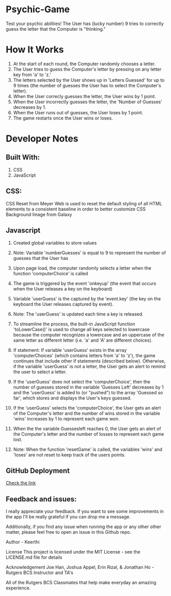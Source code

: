 # Psychic-Game

Test your psychic abilities! The User has (lucky number) 9 tries to correctly guess the letter that the Computer is "thinking."

# How It Works

1. At the start of each round, the Computer randomly chooses a letter.
2. The User tries to guess the Computer's letter by pressing on any letter key from 'a' to 'z.'
3. The letters selected by the User shows up in 'Letters Guessed' for up to 9 times (the number of guesses the User has to select the Computer's letter).
4. When the User correcly guesses the letter, the User wins by 1 point.
5. When the User incorrectly guesses the letter, the 'Number of Guesses' decreases by 1.
6. When the User runs out of guesses, the User loses by 1 point.
7. The game restarts once the User wins or loses.

# Developer Notes

## Built With:

1. CSS
2. JavaScript

## CSS:

CSS Reset from Meyer Web is used to reset the default styling of all HTML elements to a consistent baseline in order to better customize CSS
Background Image from Galaxy

## Javascript

1. Created global variables to store values

2. Note: Variable 'numberGuesses' is equal to 9 to represent the number of guesses that the User has

3. Upon page load, the computer randomly selects a letter when the function 'computerChoice' is called

4. The game is triggered by the event 'onkeyup' (the event that occurs when the User releases a key on the keyboard)

5. Variable 'userGuess' is the captured by the 'event.key' (the key on the keyboard the User releases captured by event).

6. Note: The 'userGuess' is updated each time a key is released.

7. To streamline the process, the built-in JavaScript function 'toLowerCase()' is used to change all keys selected to lowercase because the computer recognizes a lowercase and an uppercase of the same letter as different letter (i.e. 'a' and 'A' are different choices).

8. If statement: If variable 'userGuess' exists in the array 'computerChoices' (which contains letters from 'a' to 'z'), the game continues that include other if statements (described below).
   Otherwise, if the variable 'userGuess' is not a letter, the User gets an alert to remind the user to select a letter.

9. If the 'userGuess' does not select the 'computerChoice', then the number of guesses stored in the variable 'Guesses Left' decreases by 1 and the 'userGuess' is added to (or "pushed") to the array 'Guessed so far', which stores and displays the User's keys guessed.

10. If the 'userGuess' selects the 'computerChoice', the User gets an alert of the Computer's letter and the number of wins stored in the variable 'wins' increases by 1 to represent each game won.

11. When the the variable Guessesleft reaches 0, the User gets an alert of the Computer's letter and the number of losses to represent each game lost.

12. Note: When the function 'resetGame' is called, the variables 'wins' and 'loses' are not reset to keep track of the users points.

## GitHub Deployment

[Check the link](https://keerthi-mani.github.io/Psychic-Game/)

## Feedback and issues:

I really appreciate your feedback. If you want to see some improvements in the app I'll be really grateful if you can drop me a message.

Additionally, if you find any issue when running the app or any other other matter, please feel free to open an issue in this Github repo.

Author - Keerthi

License
This project is licensed under the MIT License - see the LICENSE.md file for details

Acknowledgement
Joe Han, Joshua Appel, Erin Rizal, & Jonathan Ho - Rutgers BCS Instructor and TA's

All of the Rutgers BCS Classmates that help make everyday an amazing experience.
